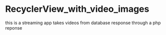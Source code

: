 # RecyclerView_with_video_images
 this is a streaming app takes videos from database response through a php reponse
